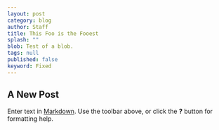 ```yaml
---
layout: post
category: blog
author: Staff
title: This Foo is the Fooest
splash: ""
blob: Test of a blob.
tags: null
published: false
keyword: Fixed
---
```


## A New Post

Enter text in [Markdown](http://daringfireball.net/projects/markdown/). Use the toolbar above, or click the **?** button for formatting help.
